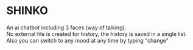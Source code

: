 # SHINKO <br>
An ai chatbot including 3 faces (way of talking). <br>
No external file is created for history, the history is saved in a single list. <br>
Also you can switch to any mood at any time by typing "change"